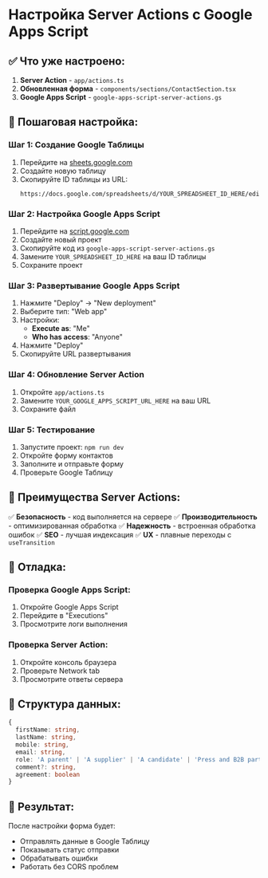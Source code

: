 # Настройка Server Actions с Google Apps Script

## ✅ Что уже настроено:

1. **Server Action** - `app/actions.ts`
2. **Обновленная форма** - `components/sections/ContactSection.tsx`
3. **Google Apps Script** - `google-apps-script-server-actions.gs`

## 🚀 Пошаговая настройка:

### Шаг 1: Создание Google Таблицы

1. Перейдите на [sheets.google.com](https://sheets.google.com)
2. Создайте новую таблицу
3. Скопируйте ID таблицы из URL:
   ```
   https://docs.google.com/spreadsheets/d/YOUR_SPREADSHEET_ID_HERE/edit
   ```

### Шаг 2: Настройка Google Apps Script

1. Перейдите на [script.google.com](https://script.google.com)
2. Создайте новый проект
3. Скопируйте код из `google-apps-script-server-actions.gs`
4. Замените `YOUR_SPREADSHEET_ID_HERE` на ваш ID таблицы
5. Сохраните проект

### Шаг 3: Развертывание Google Apps Script

1. Нажмите "Deploy" → "New deployment"
2. Выберите тип: "Web app"
3. Настройки:
   - **Execute as**: "Me"
   - **Who has access**: "Anyone"
4. Нажмите "Deploy"
5. Скопируйте URL развертывания

### Шаг 4: Обновление Server Action

1. Откройте `app/actions.ts`
2. Замените `YOUR_GOOGLE_APPS_SCRIPT_URL_HERE` на ваш URL
3. Сохраните файл

### Шаг 5: Тестирование

1. Запустите проект: `npm run dev`
2. Откройте форму контактов
3. Заполните и отправьте форму
4. Проверьте Google Таблицу

## 🔧 Преимущества Server Actions:

✅ **Безопасность** - код выполняется на сервере
✅ **Производительность** - оптимизированная обработка
✅ **Надежность** - встроенная обработка ошибок
✅ **SEO** - лучшая индексация
✅ **UX** - плавные переходы с `useTransition`

## 🧪 Отладка:

### Проверка Google Apps Script:
1. Откройте Google Apps Script
2. Перейдите в "Executions"
3. Просмотрите логи выполнения

### Проверка Server Action:
1. Откройте консоль браузера
2. Проверьте Network tab
3. Просмотрите ответы сервера

## 📝 Структура данных:

```typescript
{
  firstName: string,
  lastName: string,
  mobile: string,
  email: string,
  role: 'A parent' | 'A supplier' | 'A candidate' | 'Press and B2B partner',
  comment?: string,
  agreement: boolean
}
```

## 🎯 Результат:

После настройки форма будет:
- Отправлять данные в Google Таблицу
- Показывать статус отправки
- Обрабатывать ошибки
- Работать без CORS проблем
